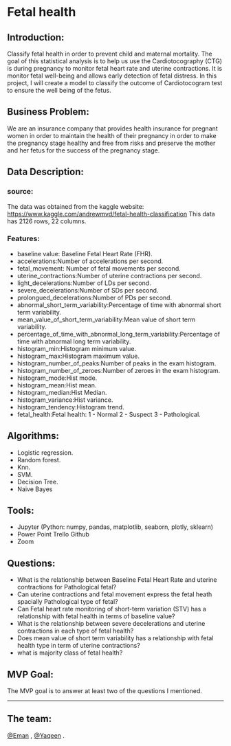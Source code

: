 # Fetal health 

## Introduction:
Classify fetal health in order to prevent child and maternal mortality.
The goal of this statistical analysis is to help us  use the Cardiotocography (CTG) is during pregnancy to monitor fetal heart rate and uterine contractions.
It is monitor fetal well-being and allows early detection of fetal distress.
In this project, I will create a model to classify the outcome of Cardiotocogram test to ensure the well being of the fetus.


## Business Problem:
We are an insurance company that provides health insurance for pregnant women in order to maintain the health of their pregnancy in order to make the pregnancy stage healthy and free from risks and preserve the mother and her fetus for the success of the pregnancy stage.

## Data Description:
  ### source:
  The data was obtained from the kaggle website: https://www.kaggle.com/andrewmvd/fetal-health-classification
  This data has 2126 rows, 22 columns.


    
  ### Features:
  - baseline value: Baseline Fetal Heart Rate (FHR).
  - accelerations:Number of accelerations per second.
  - fetal_movement: Number of fetal movements per second.
  - uterine_contractions:Number of uterine contractions per second.
  - light_decelerations:Number of LDs per second.
  - severe_decelerations:Number of SDs per second.
  - prolongued_decelerations:Number of PDs per second.
  - abnormal_short_term_variability:Percentage of time with abnormal short term variability.
  - mean_value_of_short_term_variability:Mean value of short term variability.
  - percentage_of_time_with_abnormal_long_term_variability:Percentage of time with abnormal long term variability.
  - histogram_min:Histogram minimum value.
  - histogram_max:Histogram maximum value.
  - histogram_number_of_peaks:Number of peaks in the exam histogram.
  - histogram_number_of_zeroes:Number of zeroes in the exam histogram.
  - histogram_mode:Hist mode.
  - histogram_mean:Hist mean.
  - histogram_median:Hist Median.
  - histogram_variance:Hist variance.
  - histogram_tendency:Histogram trend.
  - fetal_health:Fetal health: 1 - Normal 2 - Suspect 3 - Pathological.





## Algorithms:
  - Logistic regression.
  - Random forest.
  - Knn.
  - SVM.
  - Decision Tree.
  - Naive Bayes


## Tools:
  - Jupyter (Python: numpy, pandas, matplotlib, seaborn, plotly, sklearn)
  - Power Point Trello Github
  - Zoom


## Questions:
  - What is the relationship between Baseline Fetal Heart Rate and uterine contractions for Pathological fetal?
  - Can uterine contractions and fetal movement express the fetal heath spacially Pathological type of fetal?
  - Can Fetal heart rate monitoring of short-term variation (STV) has a relationship with fetal health in terms of baseline value?
  - What is the relationship between severe decelerations and uterine contractions in each type of fetal health?
  - Does mean value of short term variability has a relationship with fetal health type in term of uterine contractions?
  - what is majority  class of fetal health?


## MVP Goal:
The MVP goal is to answer at least two of the questions I mentioned.

---
## The team:
  [@Eman](https://github.com/Eeeemsa) ,  [@Yaqeen](https://github.com/yaqeen11) .
